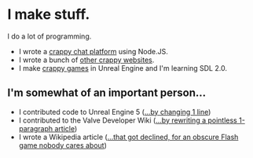# I make stuff.

I do a lot of programming.
- I wrote a [crappy chat platform](https://voicebox.windzyboy.com) using Node.JS.
- I wrote a bunch of [other crappy websites](https://windzyboy.com).
- I make [crappy games](https://windzyboy.itch.io) in Unreal Engine and I'm learning SDL 2.0.

## I'm somewhat of an important person...
- I contributed code to Unreal Engine 5 ([...by changing 1 line](https://github.com/EpicGames/UnrealEngine/commit/424c212bd6706246dbb3e8f4114a9100ccf4c8fc))
- I contributed to the Valve Developer Wiki ([...by rewriting a pointless 1-paragraph article](https://developer.valvesoftware.com/w/index.php?title=Refresh_SDK_Content&oldid=251411))
- I wrote a Wikipedia article ([...that got declined, for an obscure Flash game nobody cares about](https://en.wikipedia.org/wiki/Draft:Hand_&_Stars))

<!-- <img src="./squiggle.svg" /> -->

<!--
**Windzyboy/Windzyboy** is a ✨ _special_ ✨ repository because its `README.md` (this file) appears on your GitHub profile.

Here are some ideas to get you started:

- 🔭 I’m currently working on ...
- 🌱 I’m currently learning ...
- 👯 I’m looking to collaborate on ...
- 🤔 I’m looking for help with ...
- 💬 Ask me about ...
- 📫 How to reach me: ...
- 😄 Pronouns: ...
- ⚡ Fun fact: ...
-->
